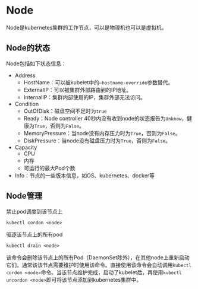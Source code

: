 # Node

Node是kubernetes集群的工作节点，可以是物理机也可以是虚拟机。

## Node的状态

Node包括如下状态信息：

* Address
  * HostName：可以被kubelet中的`—hostname-override`参数替代。
  * ExternalIP：可以被集群外部路由到的IP地址。
  * InternalIP：集群内部使用的IP，集群外部无法访问。
* Condition
  * OutOfDisk：磁盘空间不足时为`true`
  * Ready：Node controller 40秒内没有收到node的状态报告为`Unknow`，健康为`True`，否则为`False`。
  * MemoryPressure：当node没有内存压力时为`True`，否则为`False`。
  * DiskPressure：当node没有磁盘压力时为`True`，否则为`False`。
* Capacity
  * CPU
  * 内存
  * 可运行的最大Pod个数
* Info：节点的一些版本信息，如OS、kubernetes、docker等

## Node管理

禁止pod调度到该节点上

```
kubectl cordon <node>
```

驱逐该节点上的所有pod

```
kubectl drain <node>
```

该命令会删除该节点上的所有Pod（DaemonSet除外），在其他node上重新启动它们，通常该该节点需要维护时使用该命令。直接使用该命令会自动调用`kubectl cordon <node>`命令。当该节点维护完成，启动了kubelet后，再使用`kubectl uncordon <node>`即可将该节点添加到kubernetes集群中。



